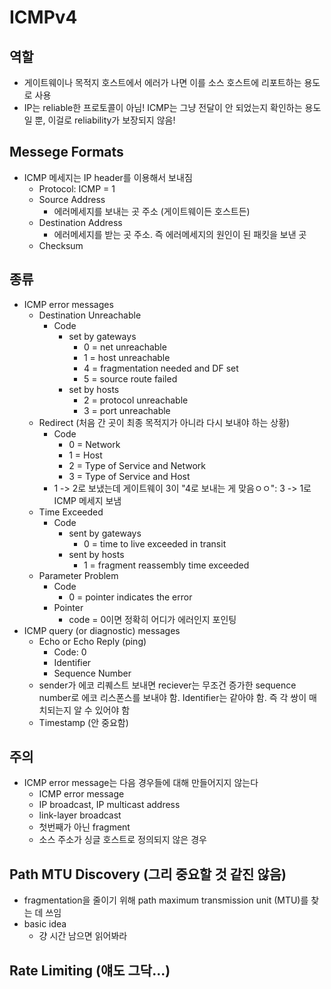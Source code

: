 # ICMPv4

## 역할

- 게이트웨이나 목적지 호스트에서 에러가 나면 이를 소스 호스트에 리포트하는 용도로 사용
- IP는 reliable한 프로토콜이 아님! ICMP는 그냥 전달이 안 되었는지 확인하는 용도일 뿐, 이걸로 reliability가 보장되지 않음!

## Messege Formats

- ICMP 메세지는 IP header를 이용해서 보내짐
  - Protocol: ICMP = 1
  - Source Address
    - 에러메세지를 보내는 곳 주소 (게이트웨이든 호스트든)
  - Destination Address
    - 에러메세지를 받는 곳 주소. 즉 에러메세지의 원인이 된 패킷을 보낸 곳
  - Checksum

## 종류

- ICMP error messages
  - Destination Unreachable
    - Code
      - set by gateways
        - 0 = net unreachable
        - 1 = host unreachable
        - 4 = fragmentation needed and DF set
        - 5 = source route failed
      - set by hosts
        - 2 = protocol unreachable
        - 3 = port unreachable
  - Redirect (처음 간 곳이 최종 목적지가 아니라 다시 보내야 하는 상황)
    - Code
      - 0 = Network
      - 1 = Host
      - 2 = Type of Service and Network
      - 3 = Type of Service and Host
    - 1 -> 2로 보냈는데 게이트웨이 3이 "4로 보내는 게 맞음ㅇㅇ": 3 -> 1로 ICMP 메세지 보냄
  - Time Exceeded
    - Code
      - sent by gateways
        - 0 = time to live exceeded in transit
      - sent by hosts
        - 1 = fragment reassembly time exceeded
  - Parameter Problem
    - Code
      - 0 = pointer indicates the error
    - Pointer
      - code = 0이면 정확히 어디가 에러인지 포인팅
- ICMP query (or diagnostic) messages
  - Echo or Echo Reply (ping)
    - Code: 0
    - Identifier
    - Sequence Number
  - sender가 에코 리퀘스트 보내면 reciever는 무조건 증가한 sequence number로 에코 리스폰스를 보내야 함. Identifier는 같아야 함. 즉 각 쌍이 매치되는지 알 수 있어야 함
  - Timestamp (안 중요함)

## 주의

- ICMP error message는 다음 경우들에 대해 만들어지지 않는다
  - ICMP error message
  - IP broadcast, IP multicast address
  - link-layer broadcast
  - 첫번째가 아닌 fragment
  - 소스 주소가 싱글 호스트로 정의되지 않은 경우
 
## Path MTU Discovery (그리 중요할 것 같진 않음)

- fragmentation을 줄이기 위해 path maximum transmission unit (MTU)를 찾는 데 쓰임
- basic idea
  - 걍 시간 남으면 읽어봐라

## Rate Limiting (얘도 그닥...)
